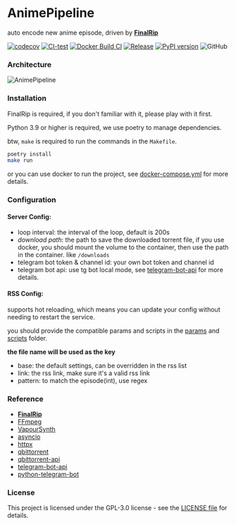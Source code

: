 # AnimePipeline

auto encode new anime episode, driven by [**FinalRip**](https://github.com/TensoRaws/FinalRip)

[![codecov](https://codecov.io/gh/TensoRaws/AnimePipeline/graph/badge.svg?token=CtgLouRy8u)](https://codecov.io/gh/TensoRaws/AnimePipeline)
[![CI-test](https://github.com/TensoRaws/AnimePipeline/actions/workflows/CI-test.yml/badge.svg)](https://github.com/TensoRaws/AnimePipeline/actions/workflows/CI-test.yml)
[![Docker Build CI](https://github.com/TensoRaws/AnimePipeline/actions/workflows/CI-docker.yml/badge.svg)](https://github.com/TensoRaws/AnimePipeline/actions/workflows/CI-docker.yml)
[![Release](https://github.com/TensoRaws/AnimePipeline/actions/workflows/Release.yml/badge.svg)](https://github.com/TensoRaws/AnimePipeline/actions/workflows/Release.yml)
[![PyPI version](https://badge.fury.io/py/animepipeline.svg)](https://badge.fury.io/py/animepipeline)
![GitHub](https://img.shields.io/github/license/TensoRaws/AnimePipeline)

### Architecture

![AnimePipeline](https://raw.githubusercontent.com/TensoRaws/.github/refs/heads/main/animepipeline.png)

### Installation

FinalRip is required, if you don't familiar with it, please play with it first.

Python 3.9 or higher is required, we use poetry to manage dependencies.

btw, `make` is required to run the commands in the `Makefile`.

```bash
poetry install
make run
```

or you can use docker to run the project, see [docker-compose.yml](./deploy/docker-compose.yml) for more details.

### Configuration

#### Server Config:

- loop interval: the interval of the loop, default is 200s
- _download path_: the path to save the downloaded torrent file, if you use docker, you should mount the volume to the container, then use the path in the container. like `/downloads`
- telegram bot token & channel id: your own bot token and channel id
- telegram bot api: use tg bot local mode, see [telegram-bot-api](https://core.telegram.org/api/obtaining_api_id) for more details.

#### RSS Config:

supports hot reloading, which means you can update your config without needing to restart the service. 

you should provide the compatible params and scripts in the [params](./conf/params) and [scripts](./conf/scripts) folder.

**the file name will be used as the key**

- base: the default settings, can be overridden in the rss list
- link: the rss link, make sure it's a valid rss link
- pattern: to match the episode(int), use regex

### Reference

- [**FinalRip**](https://github.com/TensoRaws/FinalRip)
- [FFmpeg](https://github.com/FFmpeg/FFmpeg)
- [VapourSynth](https://github.com/vapoursynth/vapoursynth)
- [asyncio](https://docs.python.org/3/library/asyncio.html)
- [httpx](https://github.com/encode/httpx)
- [qbittorrent](https://github.com/qbittorrent/qBittorrent)
- [qbittorrent-api](https://github.com/rmartin16/qbittorrent-api)
- [telegram-bot-api](https://github.com/tdlib/telegram-bot-api)
- [python-telegram-bot](https://github.com/python-telegram-bot/python-telegram-bot)

### License

This project is licensed under the GPL-3.0 license - see the [LICENSE file](https://github.com/TensoRaws/AnimePipeline/blob/main/LICENSE) for details.
